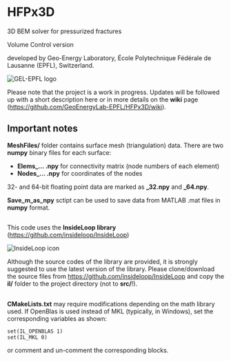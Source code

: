 # HFPx3D
3D BEM solver for pressurized fractures

Volume Control version

developed by Geo-Energy Laboratory, École Polytechnique Fédérale de Lausanne
(EPFL), Switzerland.

![GEL-EPFL logo](http://gel.epfl.ch/files/content/sites/gel/files/Pictures/LOGOGEL-final-right-01.png?v=2&s=200)

Please note that the project is a work in progress.
Updates will be followed up with a short description here
or in more details on the **wiki** page
(https://github.com/GeoEnergyLab-EPFL/HFPx3D/wiki).

## Important notes
**MeshFiles/** folder contains surface mesh (triangulation) data.
There are two **numpy** binary files for each surface:
- **Elems_... .npy** for connectivity matrix (node numbers of each element)
- **Nodes_... .npy** for coordinates of the nodes

32- and 64-bit floating point data are marked as **_32.npy** and **_64.npy**.

**Save_m_as_npy** sctipt can be used to save data from MATLAB .mat files in
**numpy** format.
##
This code uses the **InsideLoop library** (https://github.com/insideloop/InsideLoop)

![InsideLoop icon](http://www.insideloop.io/wp-content/uploads/2014/09/inside-loop-logo-front.png)

Although the source codes of the library are provided, it is strongly suggested
to use the latest version of the library. Please clone/download the source
files from https://github.com/insideloop/InsideLoop
and copy the **il/** folder to the project directory (not to **src/**!).

##
**CMakeLists.txt** may require modifications depending on the math library used.
If OpenBlas is used instead of MKL (typically, in Windows), set the
corresponding variables as shown:
```
set(IL_OPENBLAS 1)
set(IL_MKL 0)
```
or comment and un-comment the corresponding blocks.